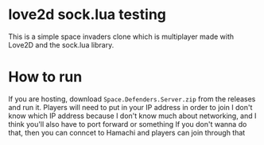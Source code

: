 # love2d sock.lua testing

This is a simple space invaders clone which is multiplayer made with Love2D and the sock.lua library.

# How to run

If you are hosting, download `Space.Defenders.Server.zip` from the releases and run it.
Players will need to put in your IP address in order to join
I don't know which IP address because I don't know much about networking, and I think you'll also have to port forward or something
If you don't wanna do that, then you can conncet to Hamachi and players can join through that
